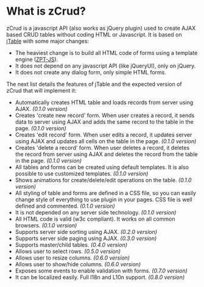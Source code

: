 # What is zCrud?

zCrud is a javascript API (also works as jQuery plugin) used to create AJAX based CRUD tables without coding HTML or Javascript. It is based on 
 [jTable](http://www.jtable.org) with some major changes:
 
 * The heaviest change is to build all HTML code of forms using a template engine ([ZPT-JS](https://github.com/davidcana/ZPT-JS/wiki)). 
 * It does not depend on any javascript API (like jQueryUI), only on jQuery.
 * It does not create any dialog form, only simple HTML forms.
 
The next list details the features of jTable and the expected version of zCrud that will implement it:

* Automatically creates HTML table and loads records from server using AJAX. *(0.1.0 version)*
* Creates 'create new record' form. When user creates a record, it sends data to server using AJAX and adds the same record to the table in the page. *(0.1.0 version)*
* Creates 'edit record' form. When user edits a record, it updates server using AJAX and updates all cells on the table in the page. *(0.1.0 version)*
* Creates 'delete a record' form. When user deletes a record, it deletes the record from server using AJAX and deletes the record from the table in the page. *(0.1.0 version)*
* All tables and forms can be created using default templates. It is also possible to use customized templates. *(0.1.0 version)*
* Shows animations for create/delete/edit operations on the table. *(0.1.0 version)*
* All styling of table and forms are defined in a CSS file, so you can easily change style of everything to use plugin in your pages. CSS file is well defined and commented. *(0.1.0 version)*
* It is not depended on any server side technology. *(0.1.0 version)*
* All HTML code is valid (w3c compliant). It works on all common browsers. *(0.1.0 version)*
* Supports server side sorting using AJAX. *(0.2.0 version)*
* Supports server side paging using AJAX. *(0.3.0 version)*
* Supports master/child tables. *(0.4.0 version)*
* Allows user to select rows. *(0.5.0 version)*
* Allows user to resize columns. *(0.6.0 version)*
* Allows user to show/hide columns. *(0.6.0 version)*
* Exposes some events to enable validation with forms. *(0.7.0 version)*
* It can be localized easily. Full I18n and L10n support. *(0.8.0 version)*
